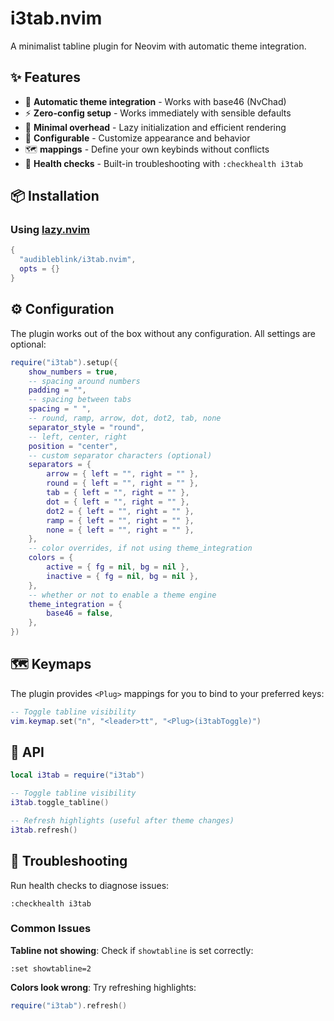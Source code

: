 #  i3tab.nvim

A minimalist tabline plugin for Neovim with automatic theme integration.

## ✨ Features

- 🎨 **Automatic theme integration** - Works with base46 (NvChad)
- ⚡ **Zero-config setup** - Works immediately with sensible defaults
- 🎯 **Minimal overhead** - Lazy initialization and efficient rendering
- 🔧 **Configurable** - Customize appearance and behavior
- 🗺️ **<Plug> mappings** - Define your own keybinds without conflicts
- 🏥 **Health checks** - Built-in troubleshooting with `:checkhealth i3tab`

## 📦 Installation

### Using [lazy.nvim](https://github.com/folke/lazy.nvim)

```lua
{
  "audibleblink/i3tab.nvim",
  opts = {}
}
```

## ⚙️ Configuration

The plugin works out of the box without any configuration. All settings are optional:

```lua
require("i3tab").setup({
	show_numbers = true,
    -- spacing around numbers
	padding = "",
    -- spacing between tabs
	spacing = " ",
    -- round, ramp, arrow, dot, dot2, tab, none
	separator_style = "round",
    -- left, center, right
	position = "center",
    -- custom separator characters (optional)
	separators = {
		arrow = { left = "", right = "" },
		round = { left = "", right = "" },
		tab = { left = "", right = "" },
		dot = { left = "", right = "" },
		dot2 = { left = "", right = "" },
		ramp = { left = "", right = "" },
		none = { left = "", right = "" },
	},
    -- color overrides, if not using theme_integration
	colors = {
		active = { fg = nil, bg = nil },
		inactive = { fg = nil, bg = nil },
	},
    -- whether or not to enable a theme engine
	theme_integration = {
		base46 = false,
	},
})
```

## 🗺️ Keymaps

The plugin provides `<Plug>` mappings for you to bind to your preferred keys:

```lua
-- Toggle tabline visibility
vim.keymap.set("n", "<leader>tt", "<Plug>(i3tabToggle)")

```

## 🔧 API

```lua
local i3tab = require("i3tab")

-- Toggle tabline visibility
i3tab.toggle_tabline()

-- Refresh highlights (useful after theme changes)
i3tab.refresh()
```

## 🏥 Troubleshooting

Run health checks to diagnose issues:

```vim
:checkhealth i3tab
```

### Common Issues

**Tabline not showing**: Check if `showtabline` is set correctly:
```vim
:set showtabline=2
```

**Colors look wrong**: Try refreshing highlights:
```lua
require("i3tab").refresh()
```

